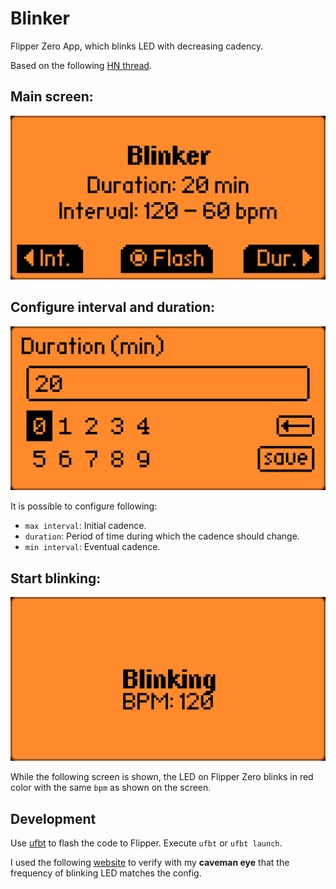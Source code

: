 # Blinker

Flipper Zero App, which blinks LED with decreasing cadency.

Based on the following [HN thread](https://news.ycombinator.com/item?id=38274782).

## Main screen:
![Blinker menu](pictures/blinker_menu.png)

## Configure interval and duration:
![Blinker number menu](pictures/blinker_number_menu.png)

It is possible to configure following:
* `max interval`: Initial cadence.
* `duration`: Period of time during which the cadence should change.
* `min interval`: Eventual cadence.

## Start blinking:
![Start blinking](pictures/blinker_blinking.png)

While the following screen is shown, the LED on Flipper Zero blinks in red color with the same `bpm` as shown on the screen.

## Development
Use [ufbt](https://github.com/flipperdevices/flipperzero-ufbt) to flash the code to Flipper. Execute `ufbt` or `ufbt launch`.

I used the following [website](https://www.moodlight.org/#0) to verify with my __caveman eye__ that the frequency of blinking LED matches the config.